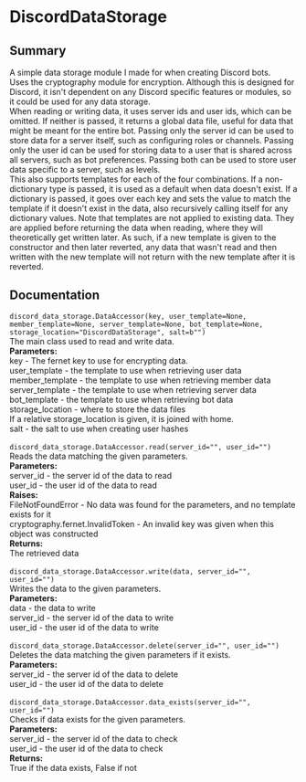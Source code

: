 # DiscordDataStorage
## Summary
A simple data storage module I made for when creating Discord bots. <br />
Uses the cryptography module for encryption. Although this is designed for Discord, it isn't dependent on any Discord specific features or modules, so it could be used for any data storage. <br />
When reading or writing data, it uses server ids and user ids, which can be omitted. If neither is passed, it returns a global data file, useful for data that might be meant for the entire bot. Passing only the server id can be used to store data for a server itself, such as configuring roles or channels. Passing only the user id can be used for storing data to a user that is shared across all servers, such as bot preferences. Passing both can be used to store user data specific to a server, such as levels. <br />
This also supports templates for each of the four combinations. If a non-dictionary type is passed, it is used as a default when data doesn't exist. If a dictionary is passed, it goes over each key and sets the value to match the template if it doesn't exist in the data, also recursively calling itself for any dictionary values. Note that templates are not applied to existing data. They are applied before returning the data when reading, where they will theoretically get written later. As such, if a new template is given to the constructor and then later reverted, any data that wasn't read and then written with the new template will not return with the new template after it is reverted. <br />
## Documentation
`discord_data_storage.DataAccessor(key, user_template=None, member_template=None, server_template=None, bot_template=None, storage_location="DiscordDataStorage", salt=b"")` <br />
The main class used to read and write data. <br />
**Parameters:** <br />
key - The fernet key to use for encrypting data. <br />
user_template - the template to use when retrieving user data <br />
member_template - the template to use when retrieving member data <br />
server_template - the template to use when retrieving server data <br />
bot_template - the template to use when retrieving bot data <br />
storage_location - where to store the data files <br />
If a relative storage_location is given, it is joined with home. <br />
salt - the salt to use when creating user hashes <br />
 <br />
`discord_data_storage.DataAccessor.read(server_id="", user_id="")` <br />
Reads the data matching the given parameters. <br />
**Parameters:** <br />
server_id - the server id of the data to read <br />
user_id - the user id of the data to read <br />
**Raises:** <br />
FileNotFoundError - No data was found for the parameters, and no template exists for it <br />
cryptography.fernet.InvalidToken - An invalid key was given when this object was constructed <br />
**Returns:** <br />
The retrieved data <br />
 <br />
`discord_data_storage.DataAccessor.write(data, server_id="", user_id="")` <br />
Writes the data to the given parameters. <br />
**Parameters:** <br />
data - the data to write <br />
server_id - the server id of the data to write <br />
user_id - the user id of the data to write <br />
 <br />
`discord_data_storage.DataAccessor.delete(server_id="", user_id="")` <br />
Deletes the data matching the given parameters if it exists. <br />
**Parameters:** <br />
server_id - the server id of the data to delete <br />
user_id - the user id of the data to delete <br />
 <br />
`discord_data_storage.DataAccessor.data_exists(server_id="", user_id="")` <br />
Checks if data exists for the given parameters. <br />
**Parameters:** <br />
server_id - the server id of the data to check <br />
user_id - the user id of the data to check <br />
**Returns:** <br />
True if the data exists, False if not <br />
